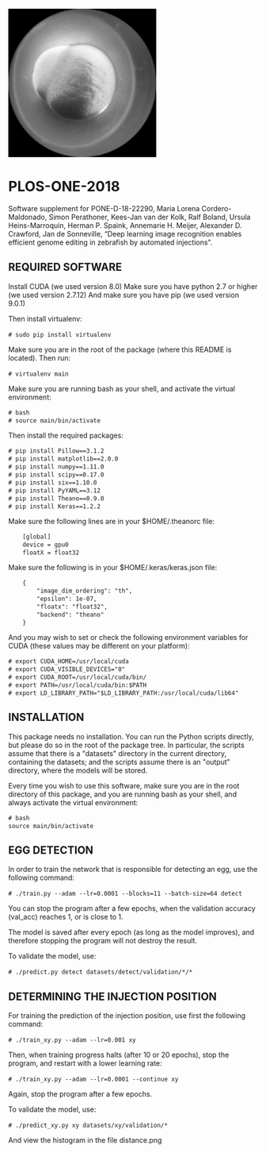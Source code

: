 ![Example](https://github.com/lifesciencemethods/plos-one-2018/blob/master/datasets/xy/train/inject_102_130_dpl1496394668.72_train.png)

# PLOS-ONE-2018
Software supplement for PONE-D-18-22290, Maria Lorena Cordero-Maldonado, Simon Perathoner, Kees-Jan van der Kolk, Ralf Boland, Ursula Heins-Marroquin, Herman P. Spaink, Annemarie H. Meijer, Alexander D. Crawford, Jan de Sonneville, “Deep learning image recognition enables efficient genome editing in zebrafish by automated injections”.

## REQUIRED SOFTWARE

Install CUDA (we used version 8.0)
Make sure you have python 2.7 or higher (we used version 2.7.12)
And make sure you have pip (we used version 9.0.1)

Then install virtualenv:

```# sudo pip install virtualenv```

Make sure you are in the root of the package (where this README is located).
Then run:

```# virtualenv main```

Make sure you are running bash as your shell, and activate the virtual environment:

```
# bash
# source main/bin/activate
```

Then install the required packages:

```
# pip install Pillow==3.1.2
# pip install matplotlib==2.0.0
# pip install numpy==1.11.0
# pip install scipy==0.17.0
# pip install six==1.10.0
# pip install PyYAML==3.12
# pip install Theano==0.9.0
# pip install Keras==1.2.2
```

Make sure the following lines are in your $HOME/.theanorc file:

```
    [global]
    device = gpu0
    floatX = float32
```

Make sure the following is in your $HOME/.keras/keras.json file:

```
    {
        "image_dim_ordering": "th",
        "epsilon": 1e-07,
        "floatx": "float32",
        "backend": "theano"
    }
```

And you may wish to set or check the following environment variables for CUDA (these values may be different on your platform):

```
# export CUDA_HOME=/usr/local/cuda
# export CUDA_VISIBLE_DEVICES="0"
# export CUDA_ROOT=/usr/local/cuda/bin/
# export PATH=/usr/local/cuda/bin:$PATH
# export LD_LIBRARY_PATH="$LD_LIBRARY_PATH:/usr/local/cuda/lib64"
```

## INSTALLATION

This package needs no installation. You can run the Python scripts directly, but please do so in the 
root of the package tree. In particular, the scripts assume that there is a "datasets" directory in the
current directory, containing the datasets; and the scripts assume there is an "output" directory, where
the models will be stored.

Every time you wish to use this software, make sure you are in the root directory of this package, and you are running bash 
as your shell, and always activate the virtual environment:

```
# bash
source main/bin/activate
```


## EGG DETECTION

In order to train the network that is responsible for detecting an egg, use the following command:

```# ./train.py --adam --lr=0.0001 --blocks=11 --batch-size=64 detect```

You can stop the program after a few epochs, when the validation accuracy (val_acc) reaches 1, or is close to 1.

The model is saved after every epoch (as long as the model improves), and therefore stopping the program will not destroy the result.

To validate the model, use:

```# ./predict.py detect datasets/detect/validation/*/*```


## DETERMINING THE INJECTION POSITION

For training the prediction of the injection position, use first the following command:

```# ./train_xy.py --adam --lr=0.001 xy```

Then, when training progress halts (after 10 or 20 epochs), stop the program, and restart with a lower learning rate:

```# ./train_xy.py --adam --lr=0.0001 --continue xy```

Again, stop the program after a few epochs.

To validate the model, use:

```# ./predict_xy.py xy datasets/xy/validation/*```

And view the histogram in the file distance.png




